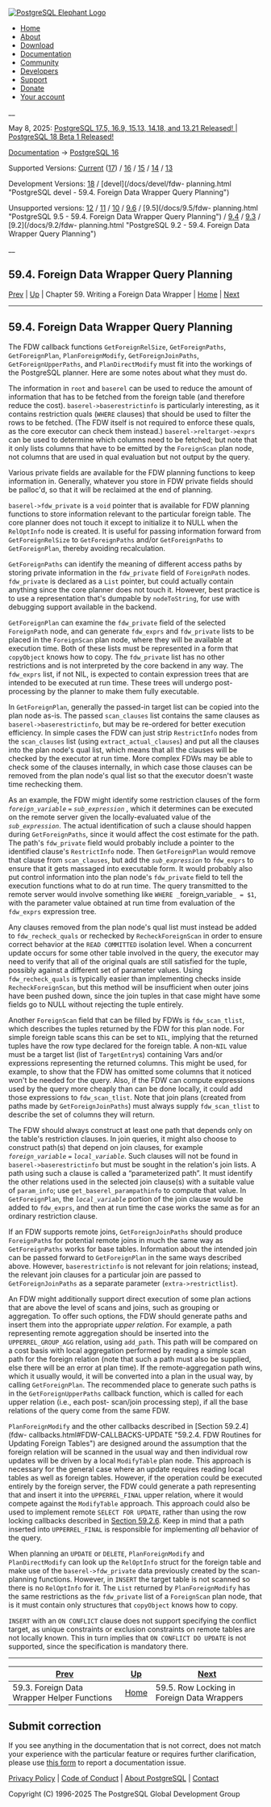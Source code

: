 [ ![PostgreSQL Elephant Logo](/media/img/about/press/elephant.png) ](/)

  * [Home](/ "Home")
  * [About](/about/ "About")
  * [Download](/download/ "Download")
  * [Documentation](/docs/ "Documentation")
  * [Community](/community/ "Community")
  * [Developers](/developer/ "Developers")
  * [Support](/support/ "Support")
  * [Donate](/about/donate/ "Donate")
  * [Your account](/account/ "Your account")

__

May 8, 2025: [ PostgreSQL 17.5, 16.9, 15.13, 14.18, and 13.21 Released! ](/about/news/postgresql-175-169-1513-1418-and-1321-released-3072/) | [ PostgreSQL 18 Beta 1 Released! ](/about/news/postgresql-18-beta-1-released-3070/)

[Documentation](/docs/ "Documentation") -> [PostgreSQL
16](/docs/16/index.html)

Supported Versions: [Current](/docs/current/fdw-planning.html "PostgreSQL 17 -
59.4. Foreign Data Wrapper Query Planning") ([17](/docs/17/fdw-planning.html
"PostgreSQL 17 - 59.4. Foreign Data Wrapper Query Planning")) /
[16](/docs/16/fdw-planning.html "PostgreSQL 16 - 59.4. Foreign Data Wrapper
Query Planning") / [15](/docs/15/fdw-planning.html "PostgreSQL 15 -
59.4. Foreign Data Wrapper Query Planning") / [14](/docs/14/fdw-planning.html
"PostgreSQL 14 - 59.4. Foreign Data Wrapper Query Planning") /
[13](/docs/13/fdw-planning.html "PostgreSQL 13 - 59.4. Foreign Data Wrapper
Query Planning")

Development Versions: [18](/docs/18/fdw-planning.html "PostgreSQL 18 -
59.4. Foreign Data Wrapper Query Planning") / [devel](/docs/devel/fdw-
planning.html "PostgreSQL devel - 59.4. Foreign Data Wrapper Query Planning")

Unsupported versions: [12](/docs/12/fdw-planning.html "PostgreSQL 12 -
59.4. Foreign Data Wrapper Query Planning") / [11](/docs/11/fdw-planning.html
"PostgreSQL 11 - 59.4. Foreign Data Wrapper Query Planning") /
[10](/docs/10/fdw-planning.html "PostgreSQL 10 - 59.4. Foreign Data Wrapper
Query Planning") / [9.6](/docs/9.6/fdw-planning.html "PostgreSQL 9.6 -
59.4. Foreign Data Wrapper Query Planning") / [9.5](/docs/9.5/fdw-
planning.html "PostgreSQL 9.5 - 59.4. Foreign Data Wrapper Query Planning") /
[9.4](/docs/9.4/fdw-planning.html "PostgreSQL 9.4 - 59.4. Foreign Data Wrapper
Query Planning") / [9.3](/docs/9.3/fdw-planning.html "PostgreSQL 9.3 -
59.4. Foreign Data Wrapper Query Planning") / [9.2](/docs/9.2/fdw-
planning.html "PostgreSQL 9.2 - 59.4. Foreign Data Wrapper Query Planning")

__

59.4. Foreign Data Wrapper Query Planning  
---  
[Prev](fdw-helpers.html "59.3. Foreign Data Wrapper Helper Functions")  | [Up](fdwhandler.html "Chapter 59. Writing a Foreign Data Wrapper") | Chapter 59. Writing a Foreign Data Wrapper | [Home](index.html "PostgreSQL 16.9 Documentation") |  [Next](fdw-row-locking.html "59.5. Row Locking in Foreign Data Wrappers")  
  
* * *

## 59.4. Foreign Data Wrapper Query Planning #

The FDW callback functions `GetForeignRelSize`, `GetForeignPaths`,
`GetForeignPlan`, `PlanForeignModify`, `GetForeignJoinPaths`,
`GetForeignUpperPaths`, and `PlanDirectModify` must fit into the workings of
the PostgreSQL planner. Here are some notes about what they must do.

The information in `root` and `baserel` can be used to reduce the amount of
information that has to be fetched from the foreign table (and therefore
reduce the cost). `baserel->baserestrictinfo` is particularly interesting, as
it contains restriction quals (`WHERE` clauses) that should be used to filter
the rows to be fetched. (The FDW itself is not required to enforce these
quals, as the core executor can check them instead.)
`baserel->reltarget->exprs` can be used to determine which columns need to be
fetched; but note that it only lists columns that have to be emitted by the
`ForeignScan` plan node, not columns that are used in qual evaluation but not
output by the query.

Various private fields are available for the FDW planning functions to keep
information in. Generally, whatever you store in FDW private fields should be
palloc'd, so that it will be reclaimed at the end of planning.

`baserel->fdw_private` is a `void` pointer that is available for FDW planning
functions to store information relevant to the particular foreign table. The
core planner does not touch it except to initialize it to NULL when the
`RelOptInfo` node is created. It is useful for passing information forward
from `GetForeignRelSize` to `GetForeignPaths` and/or `GetForeignPaths` to
`GetForeignPlan`, thereby avoiding recalculation.

`GetForeignPaths` can identify the meaning of different access paths by
storing private information in the `fdw_private` field of `ForeignPath` nodes.
`fdw_private` is declared as a `List` pointer, but could actually contain
anything since the core planner does not touch it. However, best practice is
to use a representation that's dumpable by `nodeToString`, for use with
debugging support available in the backend.

`GetForeignPlan` can examine the `fdw_private` field of the selected
`ForeignPath` node, and can generate `fdw_exprs` and `fdw_private` lists to be
placed in the `ForeignScan` plan node, where they will be available at
execution time. Both of these lists must be represented in a form that
`copyObject` knows how to copy. The `fdw_private` list has no other
restrictions and is not interpreted by the core backend in any way. The
`fdw_exprs` list, if not NIL, is expected to contain expression trees that are
intended to be executed at run time. These trees will undergo post-processing
by the planner to make them fully executable.

In `GetForeignPlan`, generally the passed-in target list can be copied into
the plan node as-is. The passed `scan_clauses` list contains the same clauses
as `baserel->baserestrictinfo`, but may be re-ordered for better execution
efficiency. In simple cases the FDW can just strip `RestrictInfo` nodes from
the `scan_clauses` list (using `extract_actual_clauses`) and put all the
clauses into the plan node's qual list, which means that all the clauses will
be checked by the executor at run time. More complex FDWs may be able to check
some of the clauses internally, in which case those clauses can be removed
from the plan node's qual list so that the executor doesn't waste time
rechecking them.

As an example, the FDW might identify some restriction clauses of the form
_`foreign_variable`_ `=` _`sub_expression`_ , which it determines can be
executed on the remote server given the locally-evaluated value of the
_`sub_expression`_. The actual identification of such a clause should happen
during `GetForeignPaths`, since it would affect the cost estimate for the
path. The path's `fdw_private` field would probably include a pointer to the
identified clause's `RestrictInfo` node. Then `GetForeignPlan` would remove
that clause from `scan_clauses`, but add the _`sub_expression`_ to `fdw_exprs`
to ensure that it gets massaged into executable form. It would probably also
put control information into the plan node's `fdw_private` field to tell the
execution functions what to do at run time. The query transmitted to the
remote server would involve something like `WHERE _`foreign_variable`_ = $1`,
with the parameter value obtained at run time from evaluation of the
`fdw_exprs` expression tree.

Any clauses removed from the plan node's qual list must instead be added to
`fdw_recheck_quals` or rechecked by `RecheckForeignScan` in order to ensure
correct behavior at the `READ COMMITTED` isolation level. When a concurrent
update occurs for some other table involved in the query, the executor may
need to verify that all of the original quals are still satisfied for the
tuple, possibly against a different set of parameter values. Using
`fdw_recheck_quals` is typically easier than implementing checks inside
`RecheckForeignScan`, but this method will be insufficient when outer joins
have been pushed down, since the join tuples in that case might have some
fields go to NULL without rejecting the tuple entirely.

Another `ForeignScan` field that can be filled by FDWs is `fdw_scan_tlist`,
which describes the tuples returned by the FDW for this plan node. For simple
foreign table scans this can be set to `NIL`, implying that the returned
tuples have the row type declared for the foreign table. A non-`NIL` value
must be a target list (list of `TargetEntry`s) containing Vars and/or
expressions representing the returned columns. This might be used, for
example, to show that the FDW has omitted some columns that it noticed won't
be needed for the query. Also, if the FDW can compute expressions used by the
query more cheaply than can be done locally, it could add those expressions to
`fdw_scan_tlist`. Note that join plans (created from paths made by
`GetForeignJoinPaths`) must always supply `fdw_scan_tlist` to describe the set
of columns they will return.

The FDW should always construct at least one path that depends only on the
table's restriction clauses. In join queries, it might also choose to
construct path(s) that depend on join clauses, for example
_`foreign_variable`_ `=` _`local_variable`_. Such clauses will not be found in
`baserel->baserestrictinfo` but must be sought in the relation's join lists. A
path using such a clause is called a “parameterized path”. It must identify
the other relations used in the selected join clause(s) with a suitable value
of `param_info`; use `get_baserel_parampathinfo` to compute that value. In
`GetForeignPlan`, the _`local_variable`_ portion of the join clause would be
added to `fdw_exprs`, and then at run time the case works the same as for an
ordinary restriction clause.

If an FDW supports remote joins, `GetForeignJoinPaths` should produce
`ForeignPath`s for potential remote joins in much the same way as
`GetForeignPaths` works for base tables. Information about the intended join
can be passed forward to `GetForeignPlan` in the same ways described above.
However, `baserestrictinfo` is not relevant for join relations; instead, the
relevant join clauses for a particular join are passed to
`GetForeignJoinPaths` as a separate parameter (`extra->restrictlist`).

An FDW might additionally support direct execution of some plan actions that
are above the level of scans and joins, such as grouping or aggregation. To
offer such options, the FDW should generate paths and insert them into the
appropriate _upper relation_. For example, a path representing remote
aggregation should be inserted into the `UPPERREL_GROUP_AGG` relation, using
`add_path`. This path will be compared on a cost basis with local aggregation
performed by reading a simple scan path for the foreign relation (note that
such a path must also be supplied, else there will be an error at plan time).
If the remote-aggregation path wins, which it usually would, it will be
converted into a plan in the usual way, by calling `GetForeignPlan`. The
recommended place to generate such paths is in the `GetForeignUpperPaths`
callback function, which is called for each upper relation (i.e., each post-
scan/join processing step), if all the base relations of the query come from
the same FDW.

`PlanForeignModify` and the other callbacks described in [Section 59.2.4](fdw-
callbacks.html#FDW-CALLBACKS-UPDATE "59.2.4. FDW Routines for Updating Foreign
Tables") are designed around the assumption that the foreign relation will be
scanned in the usual way and then individual row updates will be driven by a
local `ModifyTable` plan node. This approach is necessary for the general case
where an update requires reading local tables as well as foreign tables.
However, if the operation could be executed entirely by the foreign server,
the FDW could generate a path representing that and insert it into the
`UPPERREL_FINAL` upper relation, where it would compete against the
`ModifyTable` approach. This approach could also be used to implement remote
`SELECT FOR UPDATE`, rather than using the row locking callbacks described in
[Section 59.2.6](fdw-callbacks.html#FDW-CALLBACKS-ROW-LOCKING "59.2.6. FDW
Routines for Row Locking"). Keep in mind that a path inserted into
`UPPERREL_FINAL` is responsible for implementing _all_ behavior of the query.

When planning an `UPDATE` or `DELETE`, `PlanForeignModify` and
`PlanDirectModify` can look up the `RelOptInfo` struct for the foreign table
and make use of the `baserel->fdw_private` data previously created by the
scan-planning functions. However, in `INSERT` the target table is not scanned
so there is no `RelOptInfo` for it. The `List` returned by `PlanForeignModify`
has the same restrictions as the `fdw_private` list of a `ForeignScan` plan
node, that is it must contain only structures that `copyObject` knows how to
copy.

`INSERT` with an `ON CONFLICT` clause does not support specifying the conflict
target, as unique constraints or exclusion constraints on remote tables are
not locally known. This in turn implies that `ON CONFLICT DO UPDATE` is not
supported, since the specification is mandatory there.

* * *

[Prev](fdw-helpers.html "59.3. Foreign Data Wrapper Helper Functions")  | [Up](fdwhandler.html "Chapter 59. Writing a Foreign Data Wrapper") |  [Next](fdw-row-locking.html "59.5. Row Locking in Foreign Data Wrappers")  
---|---|---  
59.3. Foreign Data Wrapper Helper Functions  | [Home](index.html "PostgreSQL 16.9 Documentation") |  59.5. Row Locking in Foreign Data Wrappers  
  
## Submit correction

If you see anything in the documentation that is not correct, does not match
your experience with the particular feature or requires further clarification,
please use [this form](/account/comments/new/16/fdw-planning.html/) to report
a documentation issue.

[Privacy Policy](/about/privacypolicy) | [Code of Conduct](/about/policies/coc/) | [About PostgreSQL](/about/) | [Contact](/about/contact/)  

Copyright (C) 1996-2025 The PostgreSQL Global Development Group

